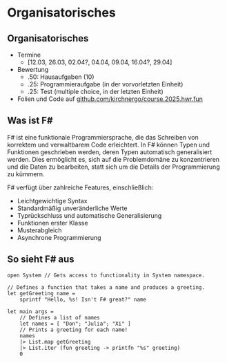 
# Organisatorisches 


## Organisatorisches

-   Termine
    -   [12.03, 26.03, 02.04?, 04.04, 09.04, 16.04?, 29.04]
-   Bewertung
    -   .50: Hausaufgaben (10)
    -   .25: Programmieraufgabe (in der vorvorletzten Einheit)
    -   .25: Test (multiple choice, in der letzten Einheit)
-   Folien und Code auf [github.com/kirchnergo/course.2025.hwr.fun](https://github.com/kirchnergo/course.2025.hwr.fun)


## Was ist F#

F# ist eine funktionale Programmiersprache, die das Schreiben von korrektem und verwaltbarem Code erleichtert.
In F# können Typen und Funktionen geschrieben werden, deren Typen automatisch generalisiert werden. Dies ermöglicht es, sich auf die Problemdomäne zu konzentrieren und die Daten zu bearbeiten, statt sich um die Details der Programmierung zu kümmern.

F# verfügt über zahlreiche Features, einschließlich:

-   Leichtgewichtige Syntax
-   Standardmäßig unveränderliche Werte
-   Typrückschluss und automatische Generalisierung
-   Funktionen erster Klasse
-   Musterabgleich
-   Asynchrone Programmierung


## So sieht F# aus

    open System // Gets access to functionality in System namespace.
    
    // Defines a function that takes a name and produces a greeting.
    let getGreeting name =
        sprintf "Hello, %s! Isn't F# great?" name
    
    let main args =
        // Defines a list of names
        let names = [ "Don"; "Julia"; "Xi" ]
        // Prints a greeting for each name!
        names
        |> List.map getGreeting
        |> List.iter (fun greeting -> printfn "%s" greeting)
        0

